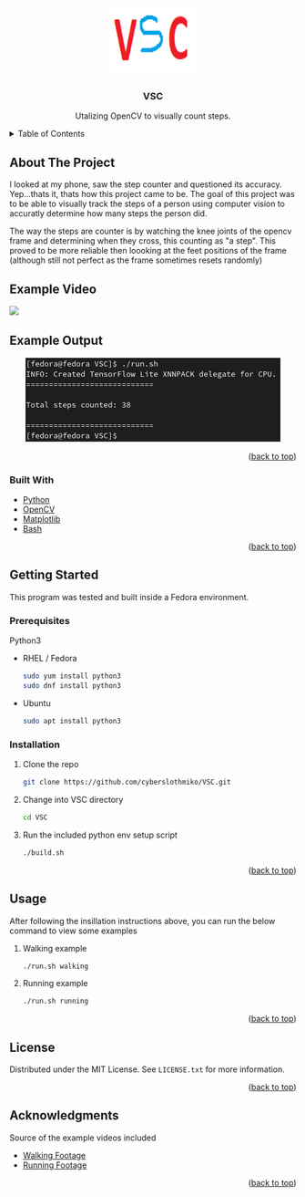 <div id="top"></div>

<!-- PROJECT LOGO -->
<br />
<div align="center">
  <a href="https://github.com/cyberslothmiko/VSC">
    <img src="images/logo.png" alt="Logo" width="160" height="120">
  </a>

<h3 align="center">VSC</h3>

  <p align="center">
    Utalizing OpenCV to visually count steps.
  </p>
</div>



<!-- TABLE OF CONTENTS -->
<details>
  <summary>Table of Contents</summary>
  <ol>
    <li>
      <a href="#about-the-project">About The Project</a>
      <ul>
        <li><a href="#built-with">Built With</a></li>
      </ul>
    </li>
    <li>
      <a href="#getting-started">Getting Started</a>
      <ul>
        <li><a href="#prerequisites">Prerequisites</a></li>
        <li><a href="#installation">Installation</a></li>
      </ul>
    </li>
    <li><a href="#usage">Usage</a></li>
    <li><a href="#license">License</a></li>
    <li><a href="#acknowledgments">Acknowledgments</a></li>
  </ol>
</details>


<!-- ABOUT THE PROJECT -->
## About The Project

I looked at my phone, saw the step counter and questioned its accuracy. Yep...thats it, thats how this project came to be. The goal of this project was to be able to visually track the steps of a person using computer vision to accuratly determine how many steps the person did.

The way the steps are counter is by watching the knee joints of the opencv frame and determining when they cross, this counting as "a step". This proved to be more reliable then loooking at the feet positions of the frame (although still not perfect as the frame sometimes resets randomly)

## Example Video

![](images/Example.gif)

## Example Output
<div align="center">
  <img src="images/Output.png" alt="Logo" width="448" height="147">
</div>

<p align="right">(<a href="#top">back to top</a>)</p>


### Built With

* [Python](https://www.python.org/)
* [OpenCV](https://opencv.org/)
* [Matplotlib](https://matplotlib.org/)
* [Bash](https://www.gnu.org/software/bash/)

<p align="right">(<a href="#top">back to top</a>)</p>


<!-- GETTING STARTED -->
## Getting Started

This program was tested and built inside a Fedora environment.
### Prerequisites
Python3
* RHEL / Fedora
  ```sh
  sudo yum install python3
  sudo dnf install python3
  ```
* Ubuntu
  ```sh
  sudo apt install python3
  ```

### Installation

1. Clone the repo
   ```bash
   git clone https://github.com/cyberslothmiko/VSC.git
   ```
2. Change into VSC directory
   ```bash
   cd VSC
   ```
3. Run the included python env setup script
   ```bash
   ./build.sh
   ```

<p align="right">(<a href="#top">back to top</a>)</p>


<!-- USAGE EXAMPLES -->
## Usage

After following the insillation instructions above, you can run the below command to view some examples

1. Walking example
   ```bash
   ./run.sh walking
   ```
2. Running example
   ```bash
   ./run.sh running
   ```

<p align="right">(<a href="#top">back to top</a>)</p>


<!-- LICENSE -->
## License

Distributed under the MIT License. See `LICENSE.txt` for more information.

<p align="right">(<a href="#top">back to top</a>)</p>


<!-- ACKNOWLEDGMENTS -->
## Acknowledgments

Source of the example videos included
* [Walking Footage](https://www.youtube.com/watch?v=tBNqEwcvYjU)
* [Running Footage](https://www.youtube.com/watch?v=yzc-qsGEoB0)

<p align="right">(<a href="#top">back to top</a>)</p>
